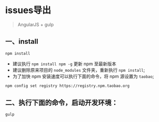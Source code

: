 # issues导出

> AngularJS + gulp

## 一、install

```bash
npm install
```

* 建议执行 `npm install npm -g` 更新 npm 至最新版本
* 建议删除原来项目的 `node_modules` 文件夹，重新执行 `npm install`;
* 为了加快 npm 安装速度可以执行下面的命令，将 npm 源设置为 `taobao`;

```bash
npm config set registry https://registry.npm.taobao.org
```


## 二、执行下面的命令，启动开发环境：

```bash
gulp
```

